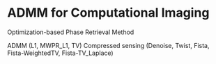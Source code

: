 # ADMM for Computational Imaging

Optimization-based Phase Retrieval Method

ADMM (L1, MWPR_L1, TV)
Compressed sensing (Denoise, Twist, Fista, Fista-WeightedTV, Fista-TV_Laplace)

